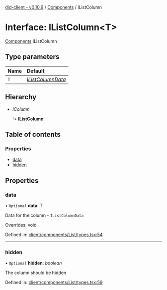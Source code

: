 [did-client - v0.10.9](../README.md) / [Components](../modules/components.md) / IListColumn

# Interface: IListColumn<T\>

[Components](../modules/components.md).IListColumn

## Type parameters

Name | Default |
:------ | :------ |
`T` | [*IListColumnData*](components.ilistcolumndata.md) |

## Hierarchy

* *IColumn*

  ↳ **IListColumn**

## Table of contents

### Properties

- [data](components.ilistcolumn.md#data)
- [hidden](components.ilistcolumn.md#hidden)

## Properties

### data

• `Optional` **data**: T

Data for the column - `IListColumnData`

Overrides: void

Defined in: [client/components/List/types.tsx:54](https://github.com/Puzzlepart/did/blob/dev/client/components/List/types.tsx#L54)

___

### hidden

• `Optional` **hidden**: *boolean*

The column should be hidden

Defined in: [client/components/List/types.tsx:59](https://github.com/Puzzlepart/did/blob/dev/client/components/List/types.tsx#L59)
